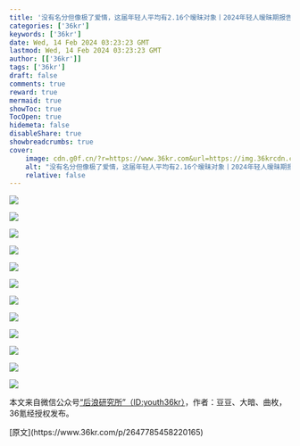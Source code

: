 ```yaml
---
title: '没有名分但像极了爱情，这届年轻人平均有2.16个暧昧对象丨2024年轻人暧昧期报告'
categories: ['36kr']
keywords: ['36kr']
date: Wed, 14 Feb 2024 03:23:23 GMT
lastmod: Wed, 14 Feb 2024 03:23:23 GMT
author: [['36kr']]
tags: ['36kr']
draft: false 
comments: true
reward: true 
mermaid: true 
showToc: true 
TocOpen: true 
hidemeta: false 
disableShare: true 
showbreadcrumbs: true 
cover:
    image: cdn.g0f.cn/?r=https://www.36kr.com&url=https://img.36krcdn.com/hsossms/20240214/v2_82f73528b6fd4efca07dce3d59d7a993@1200352198_oswg3126902oswg1000oswg5262_img_000?x-oss-process=image/format,jpg/interlace,1
    alt: "没有名分但像极了爱情，这届年轻人平均有2.16个暧昧对象丨2024年轻人暧昧期报告"
    relative: false
---
```


<div>

<p class="image-wrapper"><img src="cdn.g0f.cn/?r=https://www.36kr.com&url=https://img.36krcdn.com/hsossms/20240214/v2_82f73528b6fd4efca07dce3d59d7a993@1200352198_oswg3126902oswg1000oswg5262_img_000?x-oss-process=image/format,jpg/interlace,1"/></p><p class="image-wrapper"><img src="cdn.g0f.cn/?r=https://www.36kr.com&url=https://img.36krcdn.com/hsossms/20240214/v2_c7d2c3611c6e4b56af1dfcfd10cc7da9@1200352198_oswg622164oswg1000oswg5076_img_000?x-oss-process=image/format,jpg/interlace,1"/></p><p class="image-wrapper"><img src="cdn.g0f.cn/?r=https://www.36kr.com&url=https://img.36krcdn.com/hsossms/20240214/v2_44bfade83d404757ae5e1c1681aa503e@1200352198_oswg344887oswg1000oswg4133_img_000?x-oss-process=image/format,jpg/interlace,1"/></p><p class="image-wrapper"><img src="cdn.g0f.cn/?r=https://www.36kr.com&url=https://img.36krcdn.com/hsossms/20240214/v2_b00fc19bdd234f5bb7b3e90f56bc3555@1200352198_oswg2381142oswg1000oswg7144_img_000?x-oss-process=image/format,jpg/interlace,1"/></p><p class="image-wrapper"><img src="cdn.g0f.cn/?r=https://www.36kr.com&url=https://img.36krcdn.com/hsossms/20240214/v2_2f05e05d2cbf4995a655a7fee4c8823a@1200352198_oswg2278819oswg1000oswg7454_img_000?x-oss-process=image/format,jpg/interlace,1"/></p><p class="image-wrapper"><img src="cdn.g0f.cn/?r=https://www.36kr.com&url=https://img.36krcdn.com/hsossms/20240214/v2_50d25c9622994831b16b427ecc317bfd@1200352198_oswg501006oswg1000oswg5228_img_000?x-oss-process=image/format,jpg/interlace,1"/></p><p class="image-wrapper"><img src="cdn.g0f.cn/?r=https://www.36kr.com&url=https://img.36krcdn.com/hsossms/20240214/v2_6c212626af2d4473bd0c8348af6db10b@1200352198_oswg341716oswg1000oswg4581_img_000?x-oss-process=image/format,jpg/interlace,1"/></p><p class="image-wrapper"><img src="cdn.g0f.cn/?r=https://www.36kr.com&url=https://img.36krcdn.com/hsossms/20240214/v2_7b41c06ff4d247a5b9c63dbf781ae645@1200352198_oswg2468280oswg1000oswg5575_img_000?x-oss-process=image/format,jpg/interlace,1"/></p><p class="image-wrapper"><img src="cdn.g0f.cn/?r=https://www.36kr.com&url=https://img.36krcdn.com/hsossms/20240214/v2_b69b1f5f57a344d5afd42f4704254db2@1200352198_oswg378530oswg1000oswg4582_img_000?x-oss-process=image/format,jpg/interlace,1"/></p><p class="image-wrapper"><img src="cdn.g0f.cn/?r=https://www.36kr.com&url=https://img.36krcdn.com/hsossms/20240214/v2_8ad0da1215b5437b86de7a9297789047@1200352198_oswg2045948oswg1000oswg2856_img_000?x-oss-process=image/format,jpg/interlace,1"/></p><p class="image-wrapper"><img src="cdn.g0f.cn/?r=https://www.36kr.com&url=https://img.36krcdn.com/hsossms/20240214/v2_c21e680a6f60430e8e3cf3e13e0e5c09@1200352198_oswg423395oswg1000oswg4721_img_000?x-oss-process=image/format,jpg/interlace,1"/></p><p class="image-wrapper"><img src="cdn.g0f.cn/?r=https://www.36kr.com&url=https://img.36krcdn.com/hsossms/20240214/v2_22b707c5ce4f4c6f84708364d1b074a1@1200352198_oswg11418oswg900oswg395_img_000?x-oss-process=image/format,jpg/interlace,1"/></p><p>本文来自微信公众号<a href="https://mp.weixin.qq.com/s/DFjFAyy5xbijeLvkRjdtkQ" rel="noopener noreferrer nofollow" target="_blank">“后浪研究所”（ID:youth36kr）</a>，作者：豆豆、大暗、曲枚，36氪经授权发布。</p>

</div>

<div>
[原文](https://www.36kr.com/p/2647785458220165)
</div>

